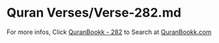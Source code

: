 # Quran Verses/Verse-282.md 

For more infos, Click [QuranBookk - 282](https://www.quranbookk.com/quran/search?q=282) to Search at [QuranBookk.com](http://quranbookk.com/)
